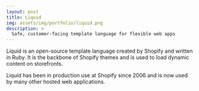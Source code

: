 ```yaml
---
layout: post
title: Liquid
img: assets/img/portfolio/liquid.png
description: >
  Safe, customer-facing template language for flexible web apps
---
```


Liquid is an open-source template language created by Shopify and written in
Ruby. It is the backbone of Shopify themes and is used to load dynamic content
on storefronts.

Liquid has been in production use at Shopify since 2006 and is now used by many
other hosted web applications.
